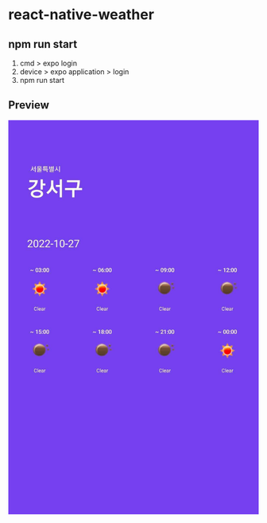 # react-native-weather

## npm run start
1. cmd > expo login 
2. device > expo application > login
3. npm run start 


## Preview
![실행 화면](assets/react-native-weather.png)
